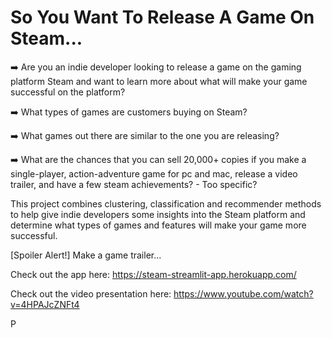 # So You Want To Release A Game On Steam...

➡️ Are you an indie developer looking to release a game on the gaming platform Steam and want to learn more about what will make your game successful on the platform? 

➡️ What types of games are customers buying on Steam?

➡️ What games out there are similar to the one you are releasing?

➡️ What are the chances that you can sell 20,000+ copies if you make a single-player, action-adventure game for pc and mac, release a video trailer, and have a few steam achievements? - Too specific?

This project combines clustering, classification and recommender methods to help give indie developers some insights into the Steam platform and determine what types of games and features will make your game more successful.

[Spoiler Alert!] Make a game trailer...

Check out the app here: https://steam-streamlit-app.herokuapp.com/

Check out the video presentation here: https://www.youtube.com/watch?v=4HPAJcZNFt4



P